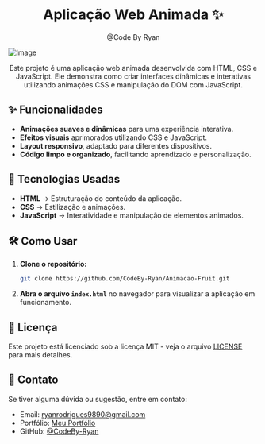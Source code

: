 <h1 align="center">
  Aplicação Web Animada ✨
</h1>

<p align="center"> @Code By Ryan</p>

![Image](https://github.com/user-attachments/assets/63cef333-d99b-4008-9951-fc03bbc2f05b)

<p align="center">Este projeto é uma aplicação web animada desenvolvida com HTML, CSS e JavaScript. Ele demonstra como criar interfaces dinâmicas e interativas utilizando animações CSS e manipulação do DOM com JavaScript.</p>

## ✨ Funcionalidades  

- **Animações suaves e dinâmicas** para uma experiência interativa.  
- **Efeitos visuais** aprimorados utilizando CSS e JavaScript.  
- **Layout responsivo**, adaptado para diferentes dispositivos.  
- **Código limpo e organizado**, facilitando aprendizado e personalização.  

## 🚀 Tecnologias Usadas  

- **HTML** → Estruturação do conteúdo da aplicação.  
- **CSS** → Estilização e animações.  
- **JavaScript** → Interatividade e manipulação de elementos animados.  

## 🛠️ Como Usar  

1. **Clone o repositório:**  
    ```bash
    git clone https://github.com/CodeBy-Ryan/Animacao-Fruit.git
    ```
2. **Abra o arquivo `index.html`** no navegador para visualizar a aplicação em funcionamento.  

## 📜 Licença  

Este projeto está licenciado sob a licença MIT - veja o arquivo [LICENSE](LICENSE) para mais detalhes.  

## 📩 Contato  

Se tiver alguma dúvida ou sugestão, entre em contato:  
- Email: ryanrodrigues9890@gmail.com  
- Portfólio: [Meu Portfólio](https://codebyryan.vercel.app/)  
- GitHub: [@CodeBy-Ryan](https://github.com/CodeBy-Ryan)  

